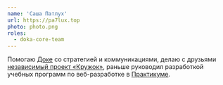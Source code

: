 ```yaml
---
name: 'Саша Патлух'
url: https://pa7lux.top
photo: photo.png
roles:
  - doka-core-team
---
```


Помогаю [Доке](https://doka.guide) со стратегией и коммуникациями, делаю с друзьями [независимый проект «Кружок»](https://kruzhok.io), раньше руководил разработкой учебных программ по веб-разработке в [Практикуме](http://practicum.yandex.ru/).
